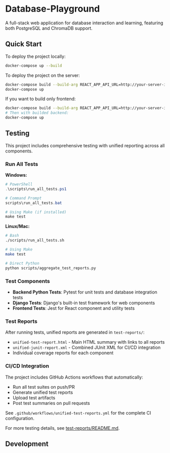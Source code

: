# Database-Playground

A full-stack web application for database interaction and learning, featuring both PostgreSQL and ChromaDB support.

## Quick Start

To deploy the project locally:
```bash
docker-compose up --build
```

To deploy the project on the server:
```bash
docker-compose build --build-arg REACT_APP_API_URL=http://your-server-ip:8000
docker-compose up
```

If you want to build only frontend:
```bash
docker-compose build --build-arg REACT_APP_API_URL=http://your-server-ip:8000 frontend
# Then with builded backend: 
docker-compose up
```

## Testing

This project includes comprehensive testing with unified reporting across all components.

### Run All Tests

**Windows:**
```powershell
# PowerShell
.\scripts\run_all_tests.ps1

# Command Prompt  
scripts\run_all_tests.bat

# Using Make (if installed)
make test
```

**Linux/Mac:**
```bash
# Bash
./scripts/run_all_tests.sh

# Using Make
make test

# Direct Python
python scripts/aggregate_test_reports.py
```

### Test Components

- **Backend Python Tests**: Pytest for unit tests and database integration tests
- **Django Tests**: Django's built-in test framework for web components  
- **Frontend Tests**: Jest for React component and utility tests

### Test Reports

After running tests, unified reports are generated in `test-reports/`:

- `unified-test-report.html` - Main HTML summary with links to all reports
- `unified-junit-report.xml` - Combined JUnit XML for CI/CD integration
- Individual coverage reports for each component

### CI/CD Integration

The project includes GitHub Actions workflows that automatically:
- Run all test suites on push/PR
- Generate unified test reports  
- Upload test artifacts
- Post test summaries on pull requests

See `.github/workflows/unified-test-reports.yml` for the complete CI configuration.

For more testing details, see [test-reports/README.md](test-reports/README.md).

## Development